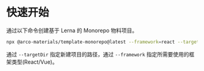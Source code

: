 # 快速开始

通过以下命令创建基于 Lerna 的 Monorepo 物料项目。

```bash
npx @arco-materials/template-monorepo@latest --framework=react --targetDir=directory-name
```

通过 `--targetDir` 指定新建项目的路径，通过 `--framework` 指定所需要使用的框架类型(React/Vue)。
